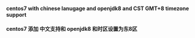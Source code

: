 #### centos7 with chinese lanugage and openjdk8 and CST GMT+8 timezone support
#### centos7 添加 中文支持和 openjdk8 和时区设置为东8区
